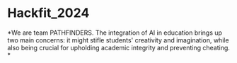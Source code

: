 # Hackfit_2024

*We are team PATHFINDERS. 
The integration of AI in education brings up two main
concerns: it might stifle students' creativity and
imagination, while also being crucial for upholding
academic integrity and preventing cheating. *
